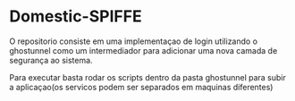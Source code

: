 # Domestic-SPIFFE

O repositorio consiste em uma implementaçao de login utilizando o ghostunnel como um intermediador para adicionar uma nova camada de segurança ao sistema.

Para executar basta rodar os scripts dentro da pasta ghostunnel para subir a aplicaçao(os servicos podem ser separados em maquinas diferentes)

